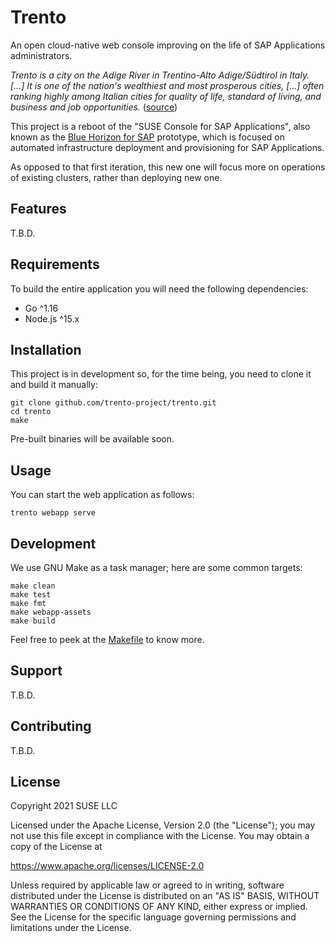 # Trento

An open cloud-native web console improving on the life of SAP Applications administrators.

_Trento is a city on the Adige River in Trentino-Alto Adige/Südtirol in Italy. [...] It is one of the nation's wealthiest and most prosperous cities, [...] often ranking highly among Italian cities for quality of life, standard of living, and business and job opportunities._ ([source](https://en.wikipedia.org/wiki/Trento))

This project is a reboot of the "SUSE Console for SAP Applications", also known as the [Blue Horizon for SAP](https://github.com/SUSE/blue-horizon-for-sap) prototype, which is focused on automated infrastructure deployment and provisioning for SAP Applications.

As opposed to that first iteration, this new one will focus more on operations of existing clusters, rather than deploying new one.

## Features

T.B.D.

## Requirements

To build the entire application you will need the following dependencies:

- Go ^1.16
- Node.js ^15.x

## Installation

This project is in development so, for the time being, you need to clone it and build it manually: 

```shell
git clone github.com/trento-project/trento.git
cd trento
make
```

Pre-built binaries will be available soon.

## Usage

You can start the web application as follows:

```shell
trento webapp serve
```

## Development

We use GNU Make as a task manager; here are some common targets:
```shell
make clean
make test
make fmt
make webapp-assets
make build
```

Feel free to peek at the [Makefile](Makefile) to know more.

## Support

T.B.D.

## Contributing

T.B.D.

## License

Copyright 2021 SUSE LLC

Licensed under the Apache License, Version 2.0 (the "License"); you may not use this file except in compliance with the License. You may obtain a copy of the License at

https://www.apache.org/licenses/LICENSE-2.0

Unless required by applicable law or agreed to in writing, software distributed under the License is distributed on an "AS IS" BASIS, WITHOUT WARRANTIES OR CONDITIONS OF ANY KIND, either express or implied. See the License for the specific language governing permissions and limitations under the License.
